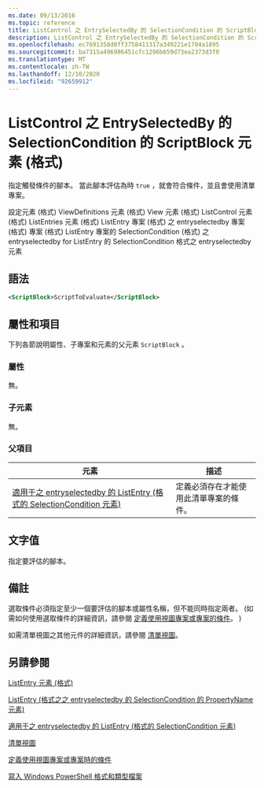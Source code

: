 ```yaml
---
ms.date: 09/13/2016
ms.topic: reference
title: ListControl 之 EntrySelectedBy 的 SelectionCondition 的 ScriptBlock 元素 (格式)
description: ListControl 之 EntrySelectedBy 的 SelectionCondition 的 ScriptBlock 元素 (格式)
ms.openlocfilehash: ec7691358d0ff3758411317a349221e1704a1895
ms.sourcegitcommit: ba7315a496986451cfc1296b659d73ea2373d3f0
ms.translationtype: MT
ms.contentlocale: zh-TW
ms.lasthandoff: 12/10/2020
ms.locfileid: "92659912"
---
```

# <a name="scriptblock-element-for-selectioncondition-for-entryselectedby-for-listcontrol-format"></a>ListControl 之 EntrySelectedBy 的 SelectionCondition 的 ScriptBlock 元素 (格式)

指定觸發條件的腳本。 當此腳本評估為時 `true` ，就會符合條件，並且會使用清單專案。

設定元素 (格式) ViewDefinitions 元素 (格式) View 元素 (格式) ListControl 元素 (格式) ListEntries 元素 (格式) ListEntry 專案 (格式) 之 entryselectedby 專案 (格式) 專案 (格式) ListEntry 專案的 SelectionCondition (格式) 之 entryselectedby for ListEntry 的 SelectionCondition 格式之 entryselectedby 元素

## <a name="syntax"></a>語法

```xml
<ScriptBlock>ScriptToEvaluate</ScriptBlock>
```

## <a name="attributes-and-elements"></a>屬性和項目

下列各節說明屬性、子專案和元素的父元素 `ScriptBlock` 。

### <a name="attributes"></a>屬性

無。

### <a name="child-elements"></a>子元素

無。

### <a name="parent-elements"></a>父項目

|元素|描述|
|-------------|-----------------|
|[適用于之 entryselectedby 的 ListEntry (格式的 SelectionCondition 元素) ](./selectioncondition-element-for-entryselectedby-for-listcontrol-format.md)|定義必須存在才能使用此清單專案的條件。|

## <a name="text-value"></a>文字值

指定要評估的腳本。

## <a name="remarks"></a>備註

選取條件必須指定至少一個要評估的腳本或屬性名稱，但不能同時指定兩者。  (如需如何使用選取條件的詳細資訊，請參閱 [定義使用視圖專案或專案的條件](./defining-conditions-for-displaying-data.md)。 ) 

如需清單視圖之其他元件的詳細資訊，請參閱 [清單視圖](./creating-a-list-view.md)。

## <a name="see-also"></a>另請參閱

[ListEntry 元素 (格式) ](./listentry-element-for-listcontrol-format.md)

[ListEntry (格式之之 entryselectedby 的 SelectionCondition 的 PropertyName 元素) ](./propertyname-element-for-selectioncondition-for-entryselectedby-for-listcontrol-format.md)

[適用于之 entryselectedby 的 ListEntry (格式的 SelectionCondition 元素) ](./selectioncondition-element-for-entryselectedby-for-listcontrol-format.md)

[清單視圖](./creating-a-list-view.md)

[定義使用視圖專案或專案時的條件](./defining-conditions-for-displaying-data.md)

[寫入 Windows PowerShell 格式和類型檔案](./writing-a-powershell-formatting-file.md)
